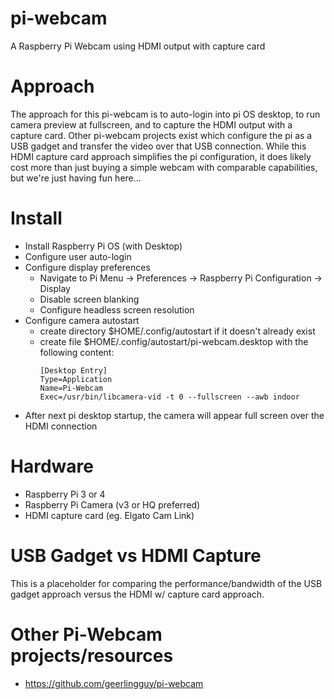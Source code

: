 # pi-webcam
A Raspberry Pi Webcam using HDMI output with capture card

# Approach
The approach for this pi-webcam is to auto-login into pi OS desktop, to run camera preview at fullscreen, and to capture the HDMI output with a capture card. Other pi-webcam projects exist which configure the pi as a USB gadget and transfer the video over that USB connection. While this HDMI capture card approach simplifies the pi configuration, it does likely cost more than just buying a simple webcam with comparable capabilities, but we're just having fun here... 

# Install
- Install Raspberry Pi OS (with Desktop)
- Configure user auto-login
- Configure display preferences 
  - Navigate to Pi Menu -> Preferences -> Raspberry Pi Configuration -> Display
  - Disable screen blanking
  - Configure headless screen resolution
- Configure camera autostart 
  - create directory $HOME/.config/autostart if it doesn't already exist
  - create file $HOME/.config/autostart/pi-webcam.desktop with the following content:
    ```
    [Desktop Entry]
    Type=Application
    Name=Pi-Webcam
    Exec=/usr/bin/libcamera-vid -t 0 --fullscreen --awb indoor
    ```
- After next pi desktop startup, the camera will appear full screen over the HDMI connection

# Hardware
- Raspberry Pi 3 or 4
- Raspberry Pi Camera (v3 or HQ preferred)
- HDMI capture card (eg. Elgato Cam Link) 

# USB Gadget vs HDMI Capture
This is a placeholder for comparing the performance/bandwidth of the USB gadget approach versus the HDMI w/ capture card approach. 


# Other Pi-Webcam projects/resources
- https://github.com/geerlingguy/pi-webcam
